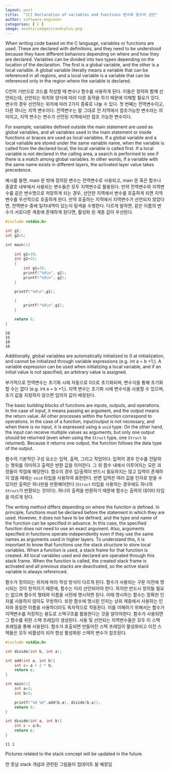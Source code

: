 ```yaml
---
layout: post
title:  "[C] Declaration of variables and functions 변수와 함수의 선언"
author: software-engineer
categories: [ C ]
image: assets/images/candcplus.png
---
```



When writing code based on the C language, variables or functions are used. These are declared with definitions, and they need to be understood because they have different behaviors depending on where and how they are declared. Variables can be divided into two types depending on the location of the declaration. The first is a global variable, and the other is a local variable. A global variable literally means a variable that can be referenced in all regions, and a local variable is a variable that can be referenced only in the region where the variable is declared.


C언어 기반으로 코드를 작성할 때 변수나 함수를 사용하게 된다. 이들은 정의와 함께 선언되는데, 선언되는 위치와 양식에 따라 다른 동작을 하기 때문에 이해할 필요가 있다. 변수의 경우 선언하는 위치에 따라 2가지 종류로 나눌 수 있다. 첫 번째는 전역변수이고, 다른 하나는 지역 변수이다. 전역변수는 말 그대로 전 지역에서 참조가능한 변수라는 의미이고, 지역 변수는 변수가 선언된 지역에서만 참조 가능한 변수이다. 


For example, variables defined outside the main statement are used as global variables, and all variables used in the main statement or inside functions or braces are used as local variables. If a global variable and a local variable are stored under the same variable name, when the variable is called from the declared local, the local variable is called first. If a local variable is not declared in the calling area, a search is performed to see if there is a match among global variables. In other words, if a variable with the same name exists in different layers, the activated layer value takes precedence.


예시를 들면, main 문 밖에 정의된 변수는 전역변수로 사용되고, main 문 혹은 함수나 중괄호 내부에서 사용되는 변수들은 모두 지역변수로 활용된다. 만약 전역변수와 지역변수를 같은 변수명으로 저장하게 되는 경우, 선언한 지역에서 변수를 호출하게 되면 지역변수를 우선적으로 호출하게 된다. 만약 호출하는 지역에서 지역변수가 선언되지 않았다면, 전역변수 중에 일치내역이 있는지 탐색을 수행한다. 다르게 말하면, 같은 이름의 변수가 서로다른 계층에 존재하게 된다면, 활성화 된 계층 값이 우선된다. 



```c
#include <stdio.h>

int g1;
int g2=5;

int main(){
    
    int g1=10;
    int g2=15;
    {
        int g1=20;
        printf("%d\n", g1);
        printf("%d\n", g2);
    }

    printf("%d\n",g1);

    {
        printf("%d\n",g1);
    }

    return 0;
}
```

```
20
15
10
10
```


Additionally, global variables are automatically initialized to 0 at initialization, and cannot be initialized through variable expressions (e.g. int a = b +1;). A variable expression can be used when initializing a local variable, and if an initial value is not specified, an arbitrary value is assigned.


부가적으로 전역변수는 초기화 시에 자동으로 0으로 초기화되며, 변수식을 통해 초기화 할 수는 없다 (e.g. int a = b +1;). 지역 변수는 초기화 시에 변수식을 사용할 수 있으며, 초기 값을 지정하지 않으면 임의의 값이 배정된다. 


The basic building blocks of functions are inputs, outputs, and operations. In the case of input, it means passing an argument, and the output means the return value. All other processes within the function correspond to operations. In the case of a function, input/output is not necessary, and when there is no input, it is expressed using a `void` type. On the other hand, the input can receive multiple values as arguments, but only one output should be returned (even when using the `Struct` type, one `Struct` is returned). Because it returns one output, the function follows the data type of the output.


함수의 기본적인 구성 요소는 입력, 출력, 그리고 작업이다. 입력의 경우 인수를 전달하는 행위를 의미하고 출력은 반환 값을 의미한다. 그 외 함수 내에서 이루어지는 모든 과정들이 작업에 해당한다. 함수의 경우 입/출력이 반드시 필요하지는 않고 입력이 존재하지 않을 때에는 `void` 타입을 사용하여 표현한다. 반면 입력은 여러 값을 인자로 받을 수 있지만 출력은 하나만을 반환해야한다 (`Struct` 타입을 사용하는 경우에도 하나의 `Struct`가 반환되는 것이다). 하나의 출력을 반환하기 때문에 함수는 출력의 데이터 타입을 따르게 된다. 


The writing method differs depending on where the function is defined. In principle, functions must be declared before the statement in which they are used. However, it does not have to be defined, and the type and name of the function can be specified in advance. In this case, the specified function does not need to use an exact argument. Also, arguments specified in functions operate independently even if they use the same names as arguments used in higher layers. To understand this, it is important to know that functions use the stack structure to store local variables. When a function is used, a stack frame for that function is created. All local variables used and declared are operated through this stack frame. When the function is called, the created stack frame is activated and all previous stacks are deactivated, so the active stack variable is always referenced.


함수가 정의되는 위치에 따라 작성 방식이 다르게 된다. 함수가 사용되는 구문 이전에 명시되는 것이 원칙이기 때문에, 함수는 미리 선언되어야 한다. 하지만 반드시 정의될 필요는 없으며 함수의 형태와 이름을 사전에 명시하면 된다. 이때 명시하는 함수는 정확한 인자를 사용하지 않아도 무방하다. 또한 함수에 명시된 인자는 상위 계층에서 사용하는 인자와 동일한 이름을 사용하더라도 독자적으로 작동된다. 이를 이해하기 위해서는 함수가 지역변수를 저장하는 용도로 스택구조를 활용한다는 것을 알아야한다. 함수가 사용되면 그 함수를 위한 스택 프레임이 생성된다. 사용 및 선언되는 지역변수들은 모두 이 스택 프레임을 통해 사용된다. 함수가 호출되면 만들어진 스택 프레임이 활성화되고 이전 스택들은 모두 비활성이 되어 항상 활성화된 스택의 변수가 참조된다. 


```c
#include <stdio.h>

int divide(int b, int a);

int add(int a, int b){
    int c= a + 2 * b;
    return c;
}

int main(){    
    int a=3;
    int b=5;

    printf("%d %d",add(b,a), divide(b,a));
    return 0;
}

int divide(int a, int b){
    int c = a/b;
    return c;
}
```

```
11 1
```
 
Pictures related to the stack concept will be updated in the future.


먼 훗날 stack 개념과 관련된 그림들이 업데이트 될 예정임 